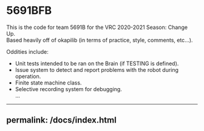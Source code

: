# 5691BFB
This is the code for team 5691B for the VRC 2020-2021 Season: Change Up.  
Based heavily off of okapilib (in terms of practice, style, comments, etc...).  
  
Oddities include:  
- Unit tests intended to be ran on the Brain (if TESTING is defined).  
- Issue system to detect and report problems with the robot during operation.  
- Finite state machine class.  
- Selective recording system for debugging.  
...

---
permalink: /docs/index.html
---
